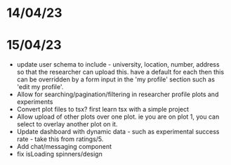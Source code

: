 # 14/04/23

<!-- - Change PlotForm from handleChanges to 'register' to autopopulate edit form etc... -->

<!-- - Add user populate to plot backend and frontend. -->

# 15/04/23

<!-- - Fix file upload bug for plots - half done -->

- update user schema to include - university, location, number, address so that the researcher can upload this. have a default for each then this can be overridden by a form input in the 'my profile' section such as 'edit my profile'.
    <!-- - Add recent plots section to dashboard too - maybe below recent experiments. -->
    <!-- - Add recent experiments and recent plots to 'my profile' section -->
  <!-- - In researcher list, add total number of plots under each researcher as well -->
- Allow for searching/pagination/filtering in researcher profile plots and experiments
- Convert plot files to tsx? first learn tsx with a simple project
- Allow upload of other plots over one plot. ie you are on plot 1, you can select to overlay another plot on it.
- Update dashboard with dynamic data - such as experimental success rate - take this from ratings/5.
- Add chat/messaging component
- fix isLoading spinners/design
